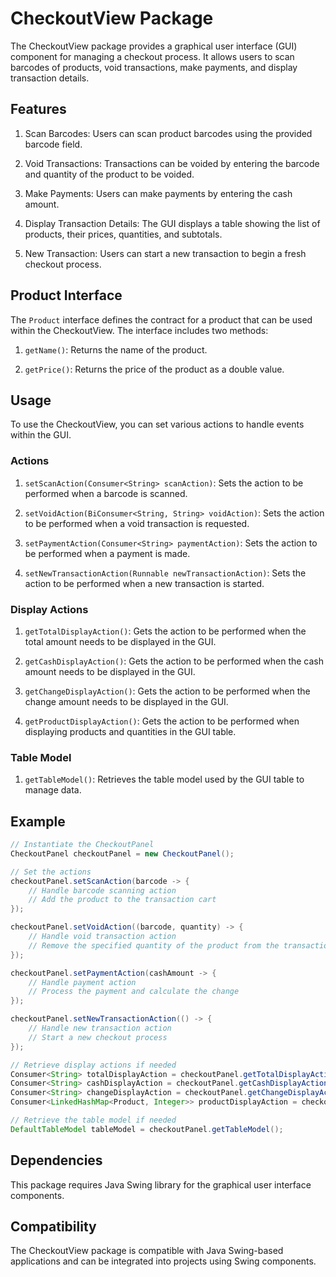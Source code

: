 # CheckoutView Package

The CheckoutView package provides a graphical user interface (GUI) component for managing a checkout process. It allows users to scan barcodes of products, void transactions, make payments, and display transaction details.

## Features

1. Scan Barcodes: Users can scan product barcodes using the provided barcode field.

2. Void Transactions: Transactions can be voided by entering the barcode and quantity of the product to be voided.

3. Make Payments: Users can make payments by entering the cash amount.

4. Display Transaction Details: The GUI displays a table showing the list of products, their prices, quantities, and subtotals.

5. New Transaction: Users can start a new transaction to begin a fresh checkout process.

## Product Interface

The `Product` interface defines the contract for a product that can be used within the CheckoutView. The interface includes two methods:

1. `getName()`: Returns the name of the product.

2. `getPrice()`: Returns the price of the product as a double value.

## Usage

To use the CheckoutView, you can set various actions to handle events within the GUI.

### Actions

1. `setScanAction(Consumer<String> scanAction)`: Sets the action to be performed when a barcode is scanned.

2. `setVoidAction(BiConsumer<String, String> voidAction)`: Sets the action to be performed when a void transaction is requested.

3. `setPaymentAction(Consumer<String> paymentAction)`: Sets the action to be performed when a payment is made.

4. `setNewTransactionAction(Runnable newTransactionAction)`: Sets the action to be performed when a new transaction is started.

### Display Actions

1. `getTotalDisplayAction()`: Gets the action to be performed when the total amount needs to be displayed in the GUI.

2. `getCashDisplayAction()`: Gets the action to be performed when the cash amount needs to be displayed in the GUI.

3. `getChangeDisplayAction()`: Gets the action to be performed when the change amount needs to be displayed in the GUI.

4. `getProductDisplayAction()`: Gets the action to be performed when displaying products and quantities in the GUI table.

### Table Model

1. `getTableModel()`: Retrieves the table model used by the GUI table to manage data.

## Example

```java
// Instantiate the CheckoutPanel
CheckoutPanel checkoutPanel = new CheckoutPanel();

// Set the actions
checkoutPanel.setScanAction(barcode -> {
    // Handle barcode scanning action
    // Add the product to the transaction cart
});

checkoutPanel.setVoidAction((barcode, quantity) -> {
    // Handle void transaction action
    // Remove the specified quantity of the product from the transaction cart
});

checkoutPanel.setPaymentAction(cashAmount -> {
    // Handle payment action
    // Process the payment and calculate the change
});

checkoutPanel.setNewTransactionAction(() -> {
    // Handle new transaction action
    // Start a new checkout process
});

// Retrieve display actions if needed
Consumer<String> totalDisplayAction = checkoutPanel.getTotalDisplayAction();
Consumer<String> cashDisplayAction = checkoutPanel.getCashDisplayAction();
Consumer<String> changeDisplayAction = checkoutPanel.getChangeDisplayAction();
Consumer<LinkedHashMap<Product, Integer>> productDisplayAction = checkoutPanel.getProductDisplayAction();

// Retrieve the table model if needed
DefaultTableModel tableModel = checkoutPanel.getTableModel();
```

## Dependencies

This package requires Java Swing library for the graphical user interface components.

## Compatibility

The CheckoutView package is compatible with Java Swing-based applications and can be integrated into projects using Swing components.